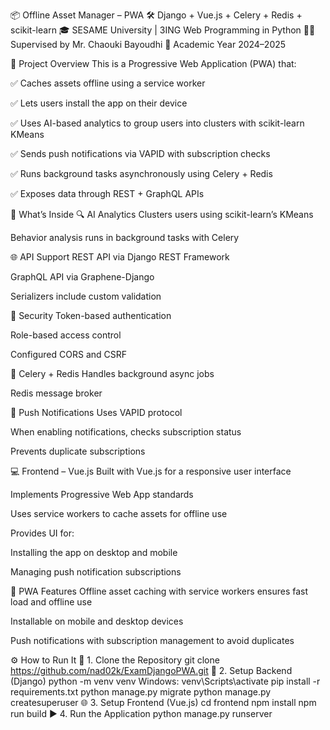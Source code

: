📦 Offline Asset Manager – PWA
🛠️ Django + Vue.js + Celery + Redis + scikit-learn
🎓 SESAME University | 3ING Web Programming in Python
👨‍🏫 Supervised by Mr. Chaouki Bayoudhi
📅 Academic Year 2024–2025

🎯 Project Overview
This is a Progressive Web Application (PWA) that:

✅ Caches assets offline using a service worker

✅ Lets users install the app on their device

✅ Uses AI-based analytics to group users into clusters with scikit-learn KMeans

✅ Sends push notifications via VAPID with subscription checks

✅ Runs background tasks asynchronously using Celery + Redis

✅ Exposes data through REST + GraphQL APIs

🧠 What’s Inside
🔍 AI Analytics
Clusters users using scikit-learn’s KMeans

Behavior analysis runs in background tasks with Celery

🌐 API Support
REST API via Django REST Framework

GraphQL API via Graphene-Django

Serializers include custom validation

🔐 Security
Token-based authentication 

Role-based access control

Configured CORS and CSRF

🔄 Celery + Redis
Handles background async jobs

Redis message broker

🔔 Push Notifications
Uses VAPID protocol

When enabling notifications, checks subscription status

Prevents duplicate subscriptions

💻 Frontend – Vue.js
Built with Vue.js for a responsive user interface

Implements Progressive Web App standards

Uses service workers to cache assets for offline use

Provides UI for:

Installing the app on desktop and mobile

Managing push notification subscriptions

📲 PWA Features
Offline asset caching with service workers ensures fast load and offline use

Installable on mobile and desktop devices

Push notifications with subscription management to avoid duplicates


⚙️ How to Run It
📁 1. Clone the Repository
git clone <https://github.com/nad02k/ExamDjangoPWA.git>
🐍 2. Setup Backend (Django)
python -m venv venv
Windows: venv\Scripts\activate
pip install -r requirements.txt
python manage.py migrate
python manage.py createsuperuser
🌐 3. Setup Frontend (Vue.js)
cd frontend
npm install
npm run build
▶️ 4. Run the Application
python manage.py runserver